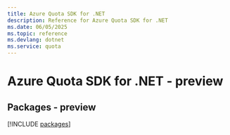```yaml
---
title: Azure Quota SDK for .NET
description: Reference for Azure Quota SDK for .NET
ms.date: 06/05/2025
ms.topic: reference
ms.devlang: dotnet
ms.service: quota
---
```

# Azure Quota SDK for .NET - preview
## Packages - preview
[!INCLUDE [packages](quota-index.md)]